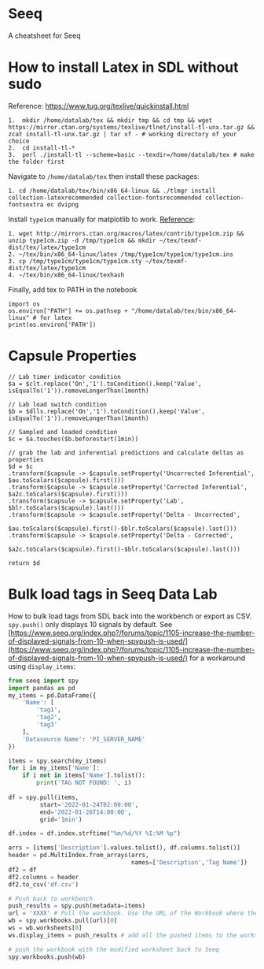 # Seeq
A cheatsheet for Seeq

# How to install Latex in SDL without sudo

Reference: https://www.tug.org/texlive/quickinstall.html

```
1.  mkdir /home/datalab/tex && mkdir tmp && cd tmp && wget https://mirror.ctan.org/systems/texlive/tlnet/install-tl-unx.tar.gz && zcat install-tl-unx.tar.gz | tar xf - # working directory of your choice
2.  cd install-tl-*
3.  perl ./install-tl --scheme=basic --texdir=/home/datalab/tex # make the folder first
```
Navigate to `/home/datalab/tex` then install these packages:

```https://stackoverflow.com/questions/55746749/latex-equations-do-not-render-in-google-colaboratory-when-using-matplotlib
1. cd /home/datalab/tex/bin/x86_64-linux && ./tlmgr install collection-latexrecommended collection-fontsrecommended collection-fontsextra ec dvipng
```

Install `type1cm` manually for matplotlib to work. [Reference](https://stackoverflow.com/questions/55746749/latex-equations-do-not-render-in-google-colaboratory-when-using-matplotlib):

```
1. wget http://mirrors.ctan.org/macros/latex/contrib/type1cm.zip && unzip type1cm.zip -d /tmp/type1cm && mkdir ~/tex/texmf-dist/tex/latex/type1cm
2. ~/tex/bin/x86_64-linux/latex /tmp/type1cm/type1cm/type1cm.ins
3. cp /tmp/type1cm/type1cm/type1cm.sty ~/tex/texmf-dist/tex/latex/type1cm
4. ~/tex/bin/x86_64-linux/texhash
```
Finally, add tex to PATH in the notebook
```
import os
os.environ["PATH"] += os.pathsep + "/home/datalab/tex/bin/x86_64-linux" # for latex
print(os.environ['PATH'])
```

# Capsule Properties

```
// Lab timer indicator condition
$a = $clt.replace('On','1').toCondition().keep('Value', isEqualTo('1')).removeLongerThan(1month)

// Lab load switch condition
$b = $dlls.replace('On','1').toCondition().keep('Value', isEqualTo('1')).removeLongerThan(1month)

// Sampled and loaded condition
$c = $a.touches($b.beforestart(1min))

// grab the lab and inferential predictions and calculate deltas as properties
$d = $c
.transform($capsule -> $capsule.setProperty('Uncorrected Inferential', $au.toScalars($capsule).first()))
.transform($capsule -> $capsule.setProperty('Corrected Inferential', $a2c.toScalars($capsule).first()))
.transform($capsule -> $capsule.setProperty('Lab', $blr.toScalars($capsule).last()))
.transform($capsule -> $capsule.setProperty('Delta - Uncorrected',
           $au.toScalars($capsule).first()-$blr.toScalars($capsule).last()))
.transform($capsule -> $capsule.setProperty('Delta - Corrected',
           $a2c.toScalars($capsule).first()-$blr.toScalars($capsule).last()))
           
return $d
```

# Bulk load tags in Seeq Data Lab
How to bulk load tags from SDL back into the workbench or export as CSV. `spy.push()` only displays 10 signals by default. See [https://www.seeq.org/index.php?/forums/topic/1105-increase-the-number-of-displayed-signals-from-10-when-spypush-is-used/](https://www.seeq.org/index.php?/forums/topic/1105-increase-the-number-of-displayed-signals-from-10-when-spypush-is-used/) for a workaround using `display_items`:

```python
from seeq import spy
import pandas as pd
my_items = pd.DataFrame({
    'Name': [
        'tag1',
        'tag2',
        'tag3'
    ],
    'Datasource Name': 'PI_SERVER_NAME'
})

items = spy.search(my_items)
for i in my_items['Name']:
    if i not in items['Name'].tolist():
        print('TAG NOT FOUND: ', i)
        
df = spy.pull(items,
         start='2022-01-24T02:00:00',
         end='2022-01-26T14:00:00',
         grid='1min')

df.index = df.index.strftime("%m/%d/%Y %I:%M %p")    

arrs = [items['Description'].values.tolist(), df.columns.tolist()]
header = pd.MultiIndex.from_arrays(arrs,
                                   names=['Description','Tag Name'])
df2 = df
df2.columns = header
df2.to_csv('df.csv')

# Push back to workbench
push_results = spy.push(metadata=items)
url = 'XXXX' # Pull the workbook. Use the URL of the Workbook where the signals where pushed 4# You can take it from the output of the above command
wb = spy.workbooks.pull(url)[0]
ws = wb.worksheets[0]
ws.display_items = push_results # add all the pushed items to the worksheet

# push the workbook with the modified worksheet back to Seeq
spy.workbooks.push(wb)
```
